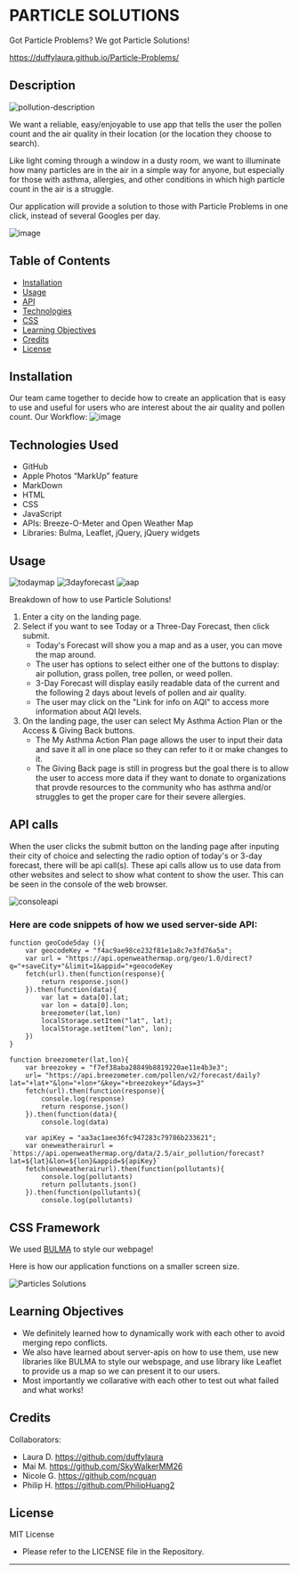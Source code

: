 # PARTICLE SOLUTIONS
Got Particle Problems? We got Particle Solutions!

https://duffylaura.github.io/Particle-Problems/

## Description
![pollution-description](https://user-images.githubusercontent.com/113512061/196066564-b4a25c7d-a447-4369-aa2c-151c199b07e1.png)

We want a reliable, easy/enjoyable to use app that tells the user the pollen count and the air quality in their location (or the location they choose to search). 

Like light coming through a window in a dusty room, we want to illuminate how many particles are in the air in a simple way for anyone, but especially for those with asthma, allergies, and other conditions in which high particle count in the air is a struggle. 

Our application will provide a solution to those with Particle Problems in one click, instead of several Googles per day. 

![image](https://user-images.githubusercontent.com/113512061/196461906-d53b02ea-7879-45e6-963e-348309ab4372.png)


## Table of Contents 

- [Installation](#installation)
- [Usage](#usage)
- [API](#api-calls)
- [Technologies](#technologies-used)
- [CSS](#css-framework)
- [Learning Objectives](#learning-objectives)
- [Credits](#credits)
- [License](#license)

## Installation
 
 Our team came together to decide how to create an application that is easy to use and useful for users who are interest about the air quality and pollen count. 
 Our Workflow:
 ![image](https://user-images.githubusercontent.com/113512061/196134893-112b77c0-95cc-49d8-8e49-ab04d6e85f21.png)


## Technologies Used    
* GitHub
* Apple Photos “MarkUp” feature
* MarkDown
* HTML
* CSS 
* JavaScript 
* APIs: Breeze-O-Meter and Open Weather Map
* Libraries: Bulma, Leaflet, jQuery, jQuery widgets

 ## Usage

![todaymap](https://user-images.githubusercontent.com/113512061/196237021-f0ef57b5-e4f9-41d6-b01a-c2f6bb6dfbde.gif)
![3dayforecast](https://user-images.githubusercontent.com/113512061/196237689-4dfadbb8-8f8f-4b22-af0b-f3d8d7ef1798.gif)
![aap](https://user-images.githubusercontent.com/113512061/196238033-a1c77de2-e2e7-43df-ae3c-ff880b8d894a.gif)


 
Breakdown of how to use Particle Solutions!
1. Enter a city on the landing page.
2. Select if you want to see Today or a Three-Day Forecast, then click submit.
    * Today's Forecast will show you a map and as a user, you can move the map around.
    * The user has options to select either one of the buttons to display: air pollution, grass pollen, tree pollen, or weed pollen.
    * 3-Day Forecast will display easily readable data of the current and the following 2 days about levels of pollen and air quality.
    * The user may click on the "Link for info on AQI" to access more information about AQI levels.
3. On the landing page, the user can select My Asthma Action Plan or the Access & Giving Back buttons. 
    * The My Asthma Action Plan page allows the user to input their data and save it all in one place so they can refer to it or make changes to it.
    * The Giving Back page is still in progress but the goal there is to allow the user to access more data if they want to donate to organizations that provde resources to the community who has asthma and/or struggles to get the proper care for their severe allergies. 


## API calls 
When the user clicks the submit button on the landing page after inputing their city of choice and selecting the radio option of today's or 3-day forecast, there will be api call(s). These api calls allow us to use data from other websites and select to show what content to show the user. This can be seen in the console of the web browser. 

![consoleapi](https://user-images.githubusercontent.com/113512061/196467298-166d442b-517b-429e-b342-1a7551616b33.gif)



###  Here are code snippets of how we used server-side API:

```
function geoCode5day (){
    var geocodeKey = "f4ac9ae98ce232f81e1a8c7e3fd76a5a";
    var url = "https://api.openweathermap.org/geo/1.0/direct?q="+saveCity+"&limit=1&appid="+geocodeKey
    fetch(url).then(function(response){
        return response.json()
    }).then(function(data){
        var lat = data[0].lat;
        var lon = data[0].lon;
        breezometer(lat,lon)
        localStorage.setItem("lat", lat);
        localStorage.setItem("lon", lon);
    })
}
```

```
function breezometer(lat,lon){
    var breezokey = "f7ef38aba28849b8819220ae11e4b3e3";
    url= "https://api.breezometer.com/pollen/v2/forecast/daily?lat="+lat+"&lon="+lon+"&key="+breezokey+"&days=3"
    fetch(url).then(function(response){ 
        console.log(response)
        return response.json()
    }).then(function(data){
        console.log(data)
        
    var apiKey = "aa3ac1aee36fc947283c79786b233621";
    var oneweatherairurl = `https://api.openweathermap.org/data/2.5/air_pollution/forecast?lat=${lat}&lon=${lon}&appid=${apiKey}`
    fetch(oneweatherairurl).then(function(pollutants){
        console.log(pollutants)
        return pollutants.json()
    }).then(function(pollutants){
        console.log(pollutants)
```

## CSS Framework

We used [BULMA](https://bulma.io/) to style our webpage!

Here is how our application functions on a smaller screen size.

![Particles Solutions](https://user-images.githubusercontent.com/113512061/196472775-579aca27-3bd8-4274-aa4a-8533843c665e.gif)


## Learning Objectives
* We definitely learned how to dynamically work with each other to avoid merging repo conflicts.
* We also have learned about server-apis on how to use them, use new libraries like BULMA to style our webspage, and use library like Leaflet to provide us a map so we can present it to our users.
* Most importantly we collarative with each other to test out what failed and what works!

## Credits

Collaborators:
* Laura D. https://github.com/duffylaura
* Mai M. https://github.com/SkyWalkerMM26
* Nicole G. https://github.com/ncguan
* Philip H. https://github.com/PhilipHuang2

## License

MIT License
* Please refer to the LICENSE file in the Repository.

---


